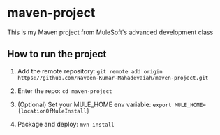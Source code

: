 
# maven-project

This is my Maven project from MuleSoft's advanced development class

## How to run the project

1. Add the remote repository: `git remote add origin https://github.com/Naveen-Kumar-Mahadevaiah/maven-project.git`

1. Enter the repo: `cd maven-project`

1. (Optional) Set your MULE_HOME env variable: `export MULE_HOME={locationOfMuleInstall}`

1. Package and deploy: `mvn install`